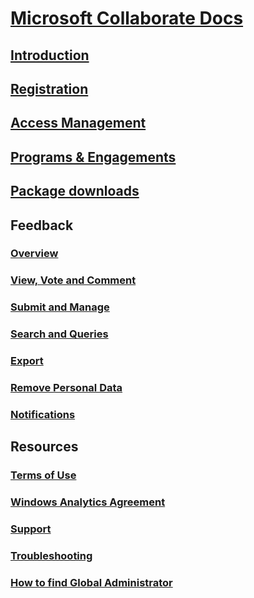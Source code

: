 # [Microsoft Collaborate Docs](index.yml)
## [Introduction](intro-to-mscollaborate.md)
## [Registration](registration.md)
## [Access Management](managing-org-users.md)
## [Programs & Engagements](programs.md)
## [Package downloads](package-downloads.md)
## Feedback
### [Overview](feedback-items.md)
### [View, Vote and Comment](feedback-items-view.md)
### [Submit and Manage](feedback-items-manage.md)
### [Search and Queries](feedback-items-search.md)
### [Export](feedback-items-export.md)
### [Remove Personal Data](feedback-items-remove-personal-data.md)
### [Notifications](feedback-items-notifications.md)
## Resources
### [Terms of Use](terms-of-use.md)
### [Windows Analytics Agreement](windows-analytics-agreement.md)
### [Support](support.md)
### [Troubleshooting](troubleshooting.md)
### [How to find Global Administrator](troubleshooting.md#how-to-find-global-administrator-for-your-organization)
